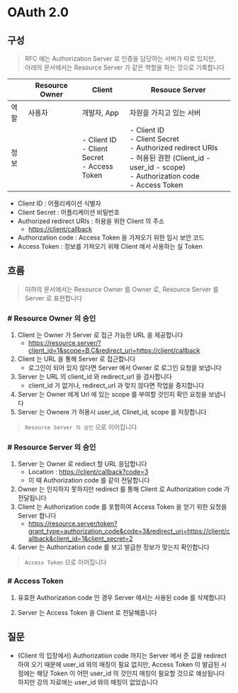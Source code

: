 # OAuth 2.0

## 구성

> RFC 에는 Authorization Server 로 인증을 담당하는 서버가 따로 있지만,  
> 아래의 문서에서는 Resource Server 가 같은 역할을 하는 것으로 기록합니다

|     | Resource Owner | Client                                               | Resouce Server                                                                                                                                             |
| --- | -------------- | ---------------------------------------------------- | ---------------------------------------------------------------------------------------------------------------------------------------------------------- |
| 역할  | 사용자            | 개발자, App                                             | 자원을 가지고 있는 서버                                                                                                                                              |
| 정보  |                | - Client ID <br> - Client Secret <br> - Access Token | - Client ID <br> - Client Secret <br> - Authorized redirect URIs <br> - 허용된 권한 (Client_id - user_id - scope) <br> - Authorization code <br> - Access Token |

- Client ID : 어플리케이션 식별자
- Client Secret : 어플리케이션 비밀번호
- Authorized redirect URIs : 허용을 위한 Client 의 주소
  - <https://client/callback>
- Authorization code : Access Token 을 가져오기 위한 임시 보안 코드
- Access Token : 정보를 가져오기 위해 Client 에서 사용하는 실 Token

## 흐름

> 이하의 문서에서는 Resource Owner 를 Owner 로, Resource Server 를 Server 로 표현합니다

### # Resource Owner 의 승인

1. Client 는 Owner 가 Server 로 접근 가능한 URL 을 제공합니다
    - <https://resource.server/?client_id=1&scope=B,C&redirect_uri=https://client/callback>
2. Client 는 URL 을 통해 Server 로 접근합니다
   - 로그인이 되어 있지 않다면 Server 에서 Owner 로 로그인 요청을 보냅니다
3. Server 는 URL 의 client_id 와 redirect_url 을 검사합니다
   - client_id 가 없거나, redirect_url 과 맞지 않다면 작업을 중지합니다
4. Server 는 Owner 에게 Url 에 있는 scope 를 부여할 것인지 확인 요청을 보냅니다
5. Server 는 Ownere 가 허용시 user_id, Clinet_id, scope 를 저장합니다

> `Resource Server 의 승인` 으로 이어집니다

### # Resource Server 의 승인

1. Server 는 Owner 로 rediect 할 URL 응답합니다
   - Location : <https://client/callback?code=3>
   - 이 때 Authorization code 를 같이 전달합니다
2. Owner 는 인지하지 못하지만 redirect 를 통해 Client 로 Authorization code 가 전달됩니다
3. Client 는 Authorization code 를 포함하여 Access Token 을 얻기 위한 요청을 Server 합니다
    - <https://resource.server/token?grant_type=authorization_code&code=3&redirect_uri=https://client/callback&client_id=1&client_secret=2>
4. Server 는 Authorization code 를 보고 발급한 정보가 맞는지 확인합니다

> `Access Token` 으로 이어집니다

### # Access Token

1. 유효한 Authorization code 인 경우 Server 에서는 사용된 code 를 삭제합니다

2. Server 는 Access Token 을 Client 로 전달해줍니다

## 질문

- (Client 의 입장에서) Authorization code 까지는 Server 에서 준 값을 redirect 하여 오기 때문에 user_id 와의 매칭이 필요 없지만, Access Token 이 발급된 시점에는 해당 Token 이 어떤 user_id 의 것인지 매칭이 필요할 것으로 예상됩니다  
하지만 강의 자료에는 user_id 와의 매칭이 없었습니다
